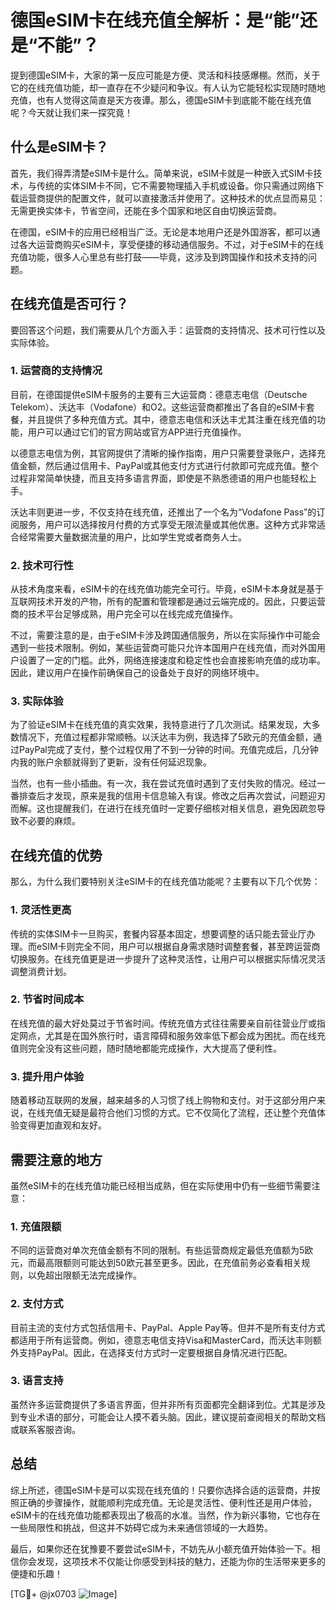 # 德国eSIM卡在线充值全解析：是“能”还是“不能”？

提到德国eSIM卡，大家的第一反应可能是方便、灵活和科技感爆棚。然而，关于它的在线充值功能，却一直存在不少疑问和争议。有人认为它能轻松实现随时随地充值，也有人觉得这简直是天方夜谭。那么，德国eSIM卡到底能不能在线充值呢？今天就让我们来一探究竟！

## 什么是eSIM卡？

首先，我们得弄清楚eSIM卡是什么。简单来说，eSIM卡就是一种嵌入式SIM卡技术，与传统的实体SIM卡不同，它不需要物理插入手机或设备。你只需通过网络下载运营商提供的配置文件，就可以直接激活并使用了。这种技术的优点显而易见：无需更换实体卡，节省空间，还能在多个国家和地区自由切换运营商。

在德国，eSIM卡的应用已经相当广泛。无论是本地用户还是外国游客，都可以通过各大运营商购买eSIM卡，享受便捷的移动通信服务。不过，对于eSIM卡的在线充值功能，很多人心里总有些打鼓——毕竟，这涉及到跨国操作和技术支持的问题。

## 在线充值是否可行？

要回答这个问题，我们需要从几个方面入手：运营商的支持情况、技术可行性以及实际体验。

### 1. 运营商的支持情况

目前，在德国提供eSIM卡服务的主要有三大运营商：德意志电信（Deutsche Telekom）、沃达丰（Vodafone）和O2。这些运营商都推出了各自的eSIM卡套餐，并且提供了多种充值方式。其中，德意志电信和沃达丰尤其注重在线充值的功能，用户可以通过它们的官方网站或官方APP进行充值操作。

以德意志电信为例，其官网提供了清晰的操作指南，用户只需要登录账户，选择充值金额，然后通过信用卡、PayPal或其他支付方式进行付款即可完成充值。整个过程非常简单快捷，而且支持多语言界面，即使是不熟悉德语的用户也能轻松上手。

沃达丰则更进一步，不仅支持在线充值，还推出了一个名为“Vodafone Pass”的订阅服务，用户可以选择按月付费的方式享受无限流量或其他优惠。这种方式非常适合经常需要大量数据流量的用户，比如学生党或者商务人士。

### 2. 技术可行性

从技术角度来看，eSIM卡的在线充值功能完全可行。毕竟，eSIM卡本身就是基于互联网技术开发的产物，所有的配置和管理都是通过云端完成的。因此，只要运营商的技术平台足够成熟，用户完全可以在线完成充值操作。

不过，需要注意的是，由于eSIM卡涉及跨国通信服务，所以在实际操作中可能会遇到一些技术限制。例如，某些运营商可能只允许本国用户在线充值，而对外国用户设置了一定的门槛。此外，网络连接速度和稳定性也会直接影响充值的成功率。因此，建议用户在操作前确保自己的设备处于良好的网络环境中。

### 3. 实际体验

为了验证eSIM卡在线充值的真实效果，我特意进行了几次测试。结果发现，大多数情况下，充值过程都非常顺畅。以沃达丰为例，我选择了5欧元的充值金额，通过PayPal完成了支付，整个过程仅用了不到一分钟的时间。充值完成后，几分钟内我的账户余额就得到了更新，没有任何延迟现象。

当然，也有一些小插曲。有一次，我在尝试充值时遇到了支付失败的情况。经过一番排查后才发现，原来是我的信用卡信息输入有误。修改之后再次尝试，问题迎刃而解。这也提醒我们，在进行在线充值时一定要仔细核对相关信息，避免因疏忽导致不必要的麻烦。

## 在线充值的优势

那么，为什么我们要特别关注eSIM卡的在线充值功能呢？主要有以下几个优势：

### 1. 灵活性更高

传统的实体SIM卡一旦购买，套餐内容基本固定，想要调整的话只能去营业厅办理。而eSIM卡则完全不同，用户可以根据自身需求随时调整套餐，甚至跨运营商切换服务。在线充值更是进一步提升了这种灵活性，让用户可以根据实际情况灵活调整消费计划。

### 2. 节省时间成本

在线充值的最大好处莫过于节省时间。传统充值方式往往需要亲自前往营业厅或指定网点，尤其是在国外旅行时，语言障碍和服务效率低下都会成为困扰。而在线充值则完全没有这些问题，随时随地都能完成操作，大大提高了便利性。

### 3. 提升用户体验

随着移动互联网的发展，越来越多的人习惯了线上购物和支付。对于这部分用户来说，在线充值无疑是最符合他们习惯的方式。它不仅简化了流程，还让整个充值体验变得更加直观和友好。

## 需要注意的地方

虽然eSIM卡的在线充值功能已经相当成熟，但在实际使用中仍有一些细节需要注意：

### 1. 充值限额

不同的运营商对单次充值金额有不同的限制。有些运营商规定最低充值额为5欧元，而最高限额则可能达到50欧元甚至更多。因此，在充值前务必查看相关规则，以免超出限额无法完成操作。

### 2. 支付方式

目前主流的支付方式包括信用卡、PayPal、Apple Pay等。但并不是所有支付方式都适用于所有运营商。例如，德意志电信支持Visa和MasterCard，而沃达丰则额外支持PayPal。因此，在选择支付方式时一定要根据自身情况进行匹配。

### 3. 语言支持

虽然许多运营商提供了多语言界面，但并非所有页面都完全翻译到位。尤其是涉及到专业术语的部分，可能会让人摸不着头脑。因此，建议提前查阅相关的帮助文档或联系客服咨询。

## 总结

综上所述，德国eSIM卡是可以实现在线充值的！只要你选择合适的运营商，并按照正确的步骤操作，就能顺利完成充值。无论是灵活性、便利性还是用户体验，eSIM卡的在线充值功能都表现出了极高的水准。当然，作为新兴事物，它也存在一些局限性和挑战，但这并不妨碍它成为未来通信领域的一大趋势。

最后，如果你还在犹豫要不要尝试eSIM卡，不妨先从小额充值开始体验一下。相信你会发现，这项技术不仅能让你感受到科技的魅力，还能为你的生活带来更多的便捷和乐趣！

[TG💪+ @jx0703 ![Image](https://github.com/user-attachments/assets/dbca1d08-cadb-493c-b0ec-ad6f7a83f270)]
